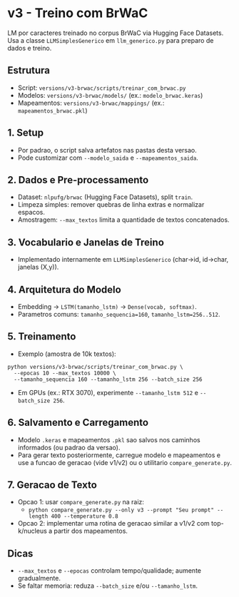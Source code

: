 # v3 - Treino com BrWaC

LM por caracteres treinado no corpus BrWaC via Hugging Face Datasets. Usa a classe `LLMSimplesGenerico` em `llm_generico.py` para preparo de dados e treino.

## Estrutura
- Script: `versions/v3-brwac/scripts/treinar_com_brwac.py`
- Modelos: `versions/v3-brwac/models/` (ex.: `modelo_brwac.keras`)
- Mapeamentos: `versions/v3-brwac/mappings/` (ex.: `mapeamentos_brwac.pkl`)

## 1. Setup
- Por padrao, o script salva artefatos nas pastas desta versao.
- Pode customizar com `--modelo_saida` e `--mapeamentos_saida`.

## 2. Dados e Pre-processamento
- Dataset: `nlpufg/brwac` (Hugging Face Datasets), split `train`.
- Limpeza simples: remover quebras de linha extras e normalizar espacos.
- Amostragem: `--max_textos` limita a quantidade de textos concatenados.

## 3. Vocabulario e Janelas de Treino
- Implementado internamente em `LLMSimplesGenerico` (char->id, id->char, janelas (X,y)).

## 4. Arquitetura do Modelo
- Embedding -> `LSTM(tamanho_lstm)` -> `Dense(vocab, softmax)`.
- Parametros comuns: `tamanho_sequencia=160`, `tamanho_lstm=256..512`.

## 5. Treinamento
- Exemplo (amostra de 10k textos):
```
python versions/v3-brwac/scripts/treinar_com_brwac.py \
  --epocas 10 --max_textos 10000 \
  --tamanho_sequencia 160 --tamanho_lstm 256 --batch_size 256
```
- Em GPUs (ex.: RTX 3070), experimente `--tamanho_lstm 512` e `--batch_size 256`.

## 6. Salvamento e Carregamento
- Modelo `.keras` e mapeamentos `.pkl` sao salvos nos caminhos informados (ou padrao da versao).
- Para gerar texto posteriormente, carregue modelo e mapeamentos e use a funcao de geracao (vide v1/v2) ou o utilitario `compare_generate.py`.

## 7. Geracao de Texto
- Opcao 1: usar `compare_generate.py` na raiz:
  - `python compare_generate.py --only v3 --prompt "Seu prompt" --length 400 --temperature 0.8`
- Opcao 2: implementar uma rotina de geracao similar a v1/v2 com top-k/nucleus a partir dos mapeamentos.

## Dicas
- `--max_textos` e `--epocas` controlam tempo/qualidade; aumente gradualmente.
- Se faltar memoria: reduza `--batch_size` e/ou `--tamanho_lstm`.
